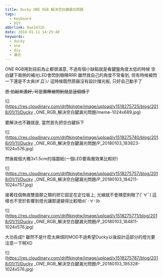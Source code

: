 ```yaml
---
title: Ducky ONE RGB 解決空白鍵漏光問題
tags:
  - Keyboard
  - DIY
abbrlink: 9ae3431b
date: 2018-01-11 14:25:40
keywords:
  - ducky
  - one
  - diy
  - 漏光
---
```


ONE RGB用到目前為止都很滿意, 不過有個小缺點就是看鍵盤角度太低的時候
空白鍵下兩側的補光LED會閃到眼睛RRR
雖然我自己的角度不常看到, 但有時候被閃一下還是不太爽(#`Д´)ﾉ
這時候既然原廠沒有設計擋光板, 只好自己動手了

<del>恩 拍起來還好, 可是實際被閃到就是這個樣子</del>

![](https://res.cloudinary.com/driftkingtw/image/upload/v1518275725/blog/2018/01/11/Ducky _ONE_RGB_解決空白鍵漏光問題/meme-1024x689.jpg)

要解決也不難就是, 當然首先把空白鍵拆下

![](https://res.cloudinary.com/driftkingtw/image/upload/v1518275740/blog/2018/01/11/Ducky _ONE_RGB_解決空白鍵漏光問題/P_20180103_183823-1024x576.jpg)

然後裁個大概3x1.5cm的描圖紙(一個LED要兩層效果比較好)

![](https://res.cloudinary.com/driftkingtw/image/upload/v1518275757/blog/2018/01/11/Ducky _ONE_RGB_解決空白鍵漏光問題/P_20180103_184211-1024x757.jpg)

接著找個無痕雙面膠之類的把它固定在定位板上, 光線就不會辣麼刺眼了(ﾟ∀ﾟ)
這樣也不至於影響到燈光讓那邊變得比較暗d(`･∀･)b

![](https://res.cloudinary.com/driftkingtw/image/upload/v1518275771/blog/2018/01/11/Ducky _ONE_RGB_解決空白鍵漏光問題/P_20180103_184811-1024x576.jpg)

大功告成!! 雖然不是什麼太麻煩的MOD不過希望Ducky以後設計這部分的燈光要注意一下啊XD

![](https://res.cloudinary.com/driftkingtw/image/upload/v1518275787/blog/2018/01/11/Ducky _ONE_RGB_解決空白鍵漏光問題/P_20180103_185328-1024x576.jpg)